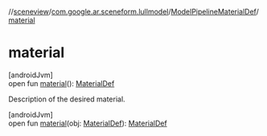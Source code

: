 //[sceneview](../../../index.md)/[com.google.ar.sceneform.lullmodel](../index.md)/[ModelPipelineMaterialDef](index.md)/[material](material.md)

# material

[androidJvm]\
open fun [material](material.md)(): [MaterialDef](../-material-def/index.md)

Description of the desired material.

[androidJvm]\
open fun [material](material.md)(obj: [MaterialDef](../-material-def/index.md)): [MaterialDef](../-material-def/index.md)
